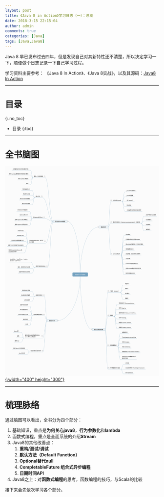 ```yaml
---
layout: post
title: 《Java 8 in Action》学习日志（一）：总览
date: 2018-3-15 22:15:04
author: admin
comments: true
categories: [Java]
tags: [Java,Java8]
---
```



Java 8 早已发布过去四年，但是发现自己对其新特性还不清楚，所以决定学习一下，顺便做个日志记录一下自己学习过程。

学习资料主要参考： 《Java 8 In Action》、《Java 8实战》，以及其源码：[Java8 In Action](https://github.com/java8/Java8InAction)

<!-- more -->
---
# 目录
{:.no_toc}

* 目录
{:toc}
---

# 全书脑图

[![](/images/posts/Java+8+In+Action.png){:width="400" height="300"}](/images/posts/Java+8+In+Action.png)

---

# 梳理脉络

通过脑图可以看出，全书分为四个部分：

1. 基础知识，重点是**为何关心java8**，**行为参数化**和**lambda**
2. 函数式编程，重点是全面系统的介绍**Stream**
3. Java8的其他改善点：
    1. **重构/测试/调试**
    2. **默认方法（Default Function）**
    3. **Optional替代null**
    4. **CompletableFuture 组合式异步编程**
    5. **日期时间API**
4. Java8之上：对**函数式编程**的思考，函数编程的技巧，与Scala的比较


接下来会先依次学习各个部分。

